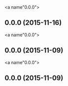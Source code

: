 <a name"0.0.0"></a>
## 0.0.0 (2015-11-16)


<a name"0.0.0"></a>
## 0.0.0 (2015-11-09)


<a name"0.0.0"></a>
## 0.0.0 (2015-11-09)

